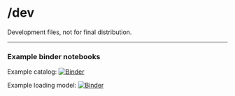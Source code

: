 # /dev

Development files, not for final distribution.

---

### Example binder notebooks

Example catalog:
[![Binder](https://mybinder.org/badge_logo.svg)](https://mybinder.org/v2/gh/alan-turing-institute/scivision/main?filepath=query_scivision_catalog.ipynb)

Example loading model:
[![Binder](https://mybinder.org/badge_logo.svg)](https://mybinder.org/v2/gh/alan-turing-institute/scivision/main??filepath=load_scivision_model_from_github.ipynb)
